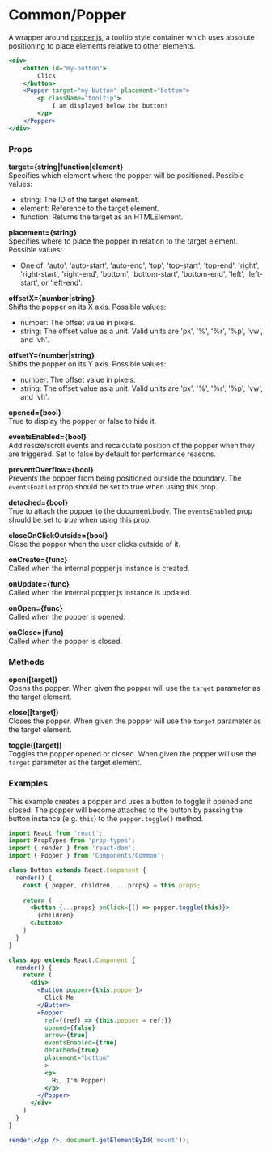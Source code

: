 Common/Popper
=============
A wrapper around [popper.js](https://popper.js.org), a tooltip style container which uses absolute positioning to place elements relative to other elements.

```jsx
<div>
    <button id="my-button">
        Click
    </button>
    <Popper target="my-button" placement="bottom">
        <p className="tooltip">
            I am displayed below the button!
        </p>
    </Popper>
</div>
```

### Props

**target={string|function|element}**  
Specifies which element where the popper will be positioned. Possible values:

* string: The ID of the target element.
* element: Reference to the target element.
* function: Returns the target as an HTMLElement.

**placement={string}**  
Specifies where to place the popper in relation to the target element. Possible values:

* One of: 'auto', 'auto-start', 'auto-end', 'top', 'top-start', 'top-end', 'right', 'right-start', 'right-end', 'bottom', 'bottom-start', 'bottom-end', 'left', 'left-start', or 'left-end'.

**offsetX={number|string}**  
Shifts the popper on its X axis. Possible values:

* number: The offset value in pixels.
* string: The offset value as a unit. Valid units are 'px', '%', '%r', '%p', 'vw', and 'vh'.

**offsetY={number|string}**  
Shifts the popper on its Y axis. Possible values:

* number: The offset value in pixels.
* string: The offset value as a unit. Valid units are 'px', '%', '%r', '%p', 'vw', and 'vh'.

**opened={bool}**  
True to display the popper or false to hide it.

**eventsEnabled={bool}**  
Add resize/scroll events and recalculate position of the popper when they are triggered. Set to false by default for performance reasons.

**preventOverflow={bool}**  
Prevents the popper from being positioned outside the boundary. The `eventsEnabled` prop should be set to true when using this prop.

**detached={bool}**  
True to attach the popper to the document.body. The `eventsEnabled` prop should be set to _true_ when using this prop.

**closeOnClickOutside={bool}**  
Close the popper when the user clicks outside of it.

**onCreate={func}**  
Called when the internal popper.js instance is created.

**onUpdate={func}**  
Called when the internal popper.js instance is updated.

**onOpen={func}**  
Called when the popper is opened.

**onClose={func}**  
Called when the popper is closed.

### Methods
**open([target])**  
Opens the popper. When given the popper will use the `target` parameter as the target element.

**close([target])**  
Closes the popper. When given the popper will use the `target` parameter as the target element.

**toggle([target])**  
Toggles the popper opened or closed. When given the popper will use the `target` parameter as the target element.

### Examples

This example creates a popper and uses a button to toggle it opened and closed. The popper will become attached to the button by passing the button instance (e.g. `this`) to the `popper.toggle()` method.

```jsx
import React from 'react';
import PropTypes from 'prop-types';
import { render } from 'react-dom';
import { Popper } from 'Components/Common';

class Button extends React.Component {
  render() {
    const { popper, children, ...props} = this.props;
    
    return (
      <button {...props} onClick={() => popper.toggle(this)}>
        {children}
      </button>
    )
  }
}

class App extends React.Component {
  render() {
    return (
      <div>
        <Button popper={this.popper}>
          Click Me
        </Button>
        <Popper
          ref={(ref) => {this.popper = ref;}}
          opened={false}
          arrow={true}
          eventsEnabled={true}
          detached={true}
          placement="bottom"
          >
          <p>
            Hi, I'm Popper!
          </p>
        </Popper>
      </div>
    )
  }
}

render(<App />, document.getElementById('mount'));
```
